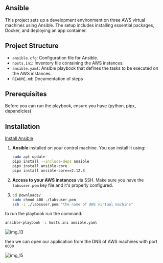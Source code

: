 ## Ansible 

This project sets up a development environment on three AWS virtual machines using Ansible. The setup includes installing essential packages, Docker, and deploying an app container.

## Project Structure

- `ansible.cfg`: Configuration file for Ansible.
- `hosts.ini`: Inventory file containing the AWS instances.
- `ansible.yaml`: Ansible playbook that defines the tasks to be executed on the AWS instances.
- `README.md`: Documentation of steps

## Prerequisites

Before you can run the playbook, ensure you have (python, pipx, depandicies)

## Installation
[Install Ansible](https://docs.ansible.com/ansible/latest/installation_guide/intro_installation.html#installing-and-upgrading-ansible-with-pipx)

1. **Ansible** installed on your control machine. You can install it using:
    ```bash
    sudo apt update
    pipx install --include-deps ansible
    pipx install ansible-core
    pipx install ansible-core==2.12.3
    ```

2. **Access to your AWS instances** via SSH. Make sure you have the `labsuser.pem` key file and it's properly configured.
3. 
   ```bash
   cd Downloads/
   sudo chmod 400 ./labsuser.pem
   ssh -i ./labsuser.pem "the name of AWS virtual machine"
   ```

to run the playbook run the command:
```bash
ansible-playbook -i hosts.ini ansible.yaml
```
![img_13](https://github.com/user-attachments/assets/40d6b0e0-ad21-4c30-9aa6-c322b1010ad5)

then we can open our application from the DNS of AWS machines with port `8000`

![img_15](https://github.com/user-attachments/assets/ff3f4fec-d265-4a62-b971-6d5a4b4320fa)
